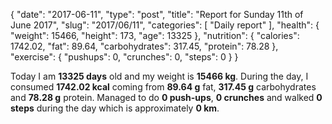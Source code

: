 {
    "date": "2017-06-11",
    "type": "post",
    "title": "Report for Sunday 11th of June 2017",
    "slug": "2017\/06\/11",
    "categories": [
        "Daily report"
    ],
    "health": {
        "weight": 15466,
        "height": 173,
        "age": 13325
    },
    "nutrition": {
        "calories": 1742.02,
        "fat": 89.64,
        "carbohydrates": 317.45,
        "protein": 78.28
    },
    "exercise": {
        "pushups": 0,
        "crunches": 0,
        "steps": 0
    }
}

Today I am <strong>13325 days</strong> old and my weight is <strong>15466 kg</strong>. During the day, I consumed <strong>1742.02 kcal</strong> coming from <strong>89.64 g</strong> fat, <strong>317.45 g</strong> carbohydrates and <strong>78.28 g</strong> protein. Managed to do <strong>0 push-ups</strong>, <strong>0 crunches</strong> and walked <strong>0 steps</strong> during the day which is approximately <strong>0 km</strong>.
